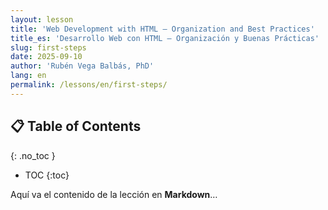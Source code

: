 ```yaml
---
layout: lesson
title: 'Web Development with HTML – Organization and Best Practices'
title_es: 'Desarrollo Web con HTML – Organización y Buenas Prácticas'
slug: first-steps
date: 2025-09-10
author: 'Rubén Vega Balbás, PhD'
lang: en
permalink: /lessons/en/first-steps/
---
```



## 📋 Table of Contents

{: .no_toc }

<!-- prettier-ignore-start -->

- TOC
{:toc}

<!-- prettier-ignore-end -->


Aquí va el contenido de la lección en **Markdown**…
